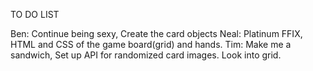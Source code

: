 TO DO LIST

Ben: Continue being sexy, Create the card objects
Neal: Platinum FFIX, HTML and CSS of the game board(grid) and hands.
Tim: Make me a sandwich, Set up API for randomized card images. Look into grid.
